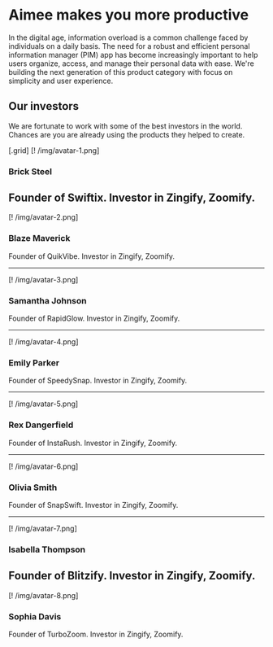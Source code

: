 
# Aimee makes you more productive

In the digital age, information overload is a common challenge faced by individuals on a daily basis. The need for a robust and efficient personal information manager (PIM) app has become increasingly important to help users organize, access, and manage their personal data with ease. We're building the next generation of this product category with focus on simplicity and user experience.


## Our investors
We are fortunate to work with some of the best investors in the world. Chances are you are already using the products they helped to create.


[.grid]
  [! /img/avatar-1.png]

  ### Brick Steel
  Founder of Swiftix. Investor in Zingify, Zoomify.
  ---
  [! /img/avatar-2.png]

  ### Blaze Maverick
  Founder of QuikVibe. Investor in Zingify, Zoomify.

  ---
  [! /img/avatar-3.png]

  ### Samantha Johnson
  Founder of RapidGlow. Investor in Zingify, Zoomify.

  ---
  [! /img/avatar-4.png]

  ### Emily Parker
  Founder of SpeedySnap. Investor in Zingify, Zoomify.

  ---
  [! /img/avatar-5.png]

  ### Rex Dangerfield
  Founder of InstaRush. Investor in Zingify, Zoomify.

  ---
  [! /img/avatar-6.png]

  ### Olivia Smith
  Founder of SnapSwift. Investor in Zingify, Zoomify.

  ---
  [! /img/avatar-7.png]

  ### Isabella Thompson
  Founder of Blitzify. Investor in Zingify, Zoomify.
  ---

  [! /img/avatar-8.png]

  ### Sophia Davis
  Founder of TurboZoom. Investor in Zingify, Zoomify.
